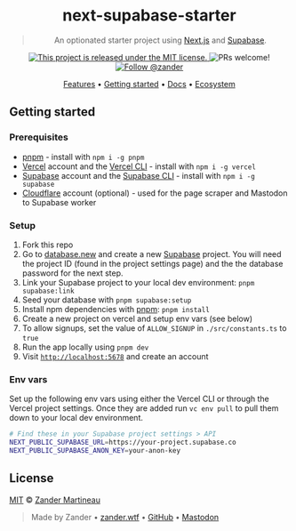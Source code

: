 <div align="center">

  <h1>next-supabase-starter</h1>

> An optionated starter project using [Next.js](https://nextjs.org) and [Supabase](https://supabase.com).

  <p>
    <a
      href="https://github.com/MrMartineau/next-supabase-starter/blob/master/LICENSE"
    >
      <img
        src="https://img.shields.io/badge/license-MIT-blue.svg"
        alt="This project is released under the MIT license."
      />
    </a>
    <img
      src="https://img.shields.io/badge/PRs-welcome-brightgreen.svg"
      alt="PRs welcome!"
    />
    <a href="https://main.elk.zone/toot.cafe/@zander">
      <img src="https://img.shields.io/mastodon/follow/90758?domain=https%3A%2F%2Ftoot.cafe" alt="Follow @zander" />
    </a>
  </p>

  <p>
    <a href="#features">Features</a> •
    <a href="#getting-started">Getting started</a> •
    <a href="#docs">Docs</a> •
    <a href="#otter-ecosystem">Ecosystem</a>
  </p>
</div>

## Getting started

### Prerequisites

- [pnpm](https://pnpm.io) - install with `npm i -g pnpm`
- [Vercel](https://vercel.com) account and the [Vercel CLI](https://vercel.com/cli) - install with `npm i -g vercel`
- [Supabase](https://supabase.com) account and the [Supabase CLI](https://supabase.com/docs/reference/cli/introduction) - install with `npm i -g supabase`
- [Cloudflare](https://cloudflare.com) account (optional) - used for the page scraper and Mastodon to Supabase worker

### Setup

1. Fork this repo
2. Go to [database.new](https://database.new) and create a new [Supabase](https://supabase.com) project. You will need the project ID (found in the project settings page) and the the database password for the next step.
3. Link your Supabase project to your local dev environment: `pnpm supabase:link`
4. Seed your database with `pnpm supabase:setup`
5. Install npm dependencies with [pnpm](https://pnpm.io): `pnpm install`
6. Create a new project on vercel and setup env vars (see below)
7. To allow signups, set the value of `ALLOW_SIGNUP` in `./src/constants.ts` to `true`
8. Run the app locally using `pnpm dev`
9. Visit [`http://localhost:5678`](http://localhost:5678) and create an account

### Env vars

Set up the following env vars using either the Vercel CLI or through the Vercel project settings. Once they are added run `vc env pull` to pull them down to your local dev environment.

```bash
# Find these in your Supabase project settings > API
NEXT_PUBLIC_SUPABASE_URL=https://your-project.supabase.co
NEXT_PUBLIC_SUPABASE_ANON_KEY=your-anon-key
```

## License

[MIT](https://choosealicense.com/licenses/mit/) © [Zander Martineau](https://zander.wtf)

> Made by Zander • [zander.wtf](https://zander.wtf) • [GitHub](https://github.com/mrmartineau/) • [Mastodon](https://main.elk.zone/toot.cafe/@zander)
